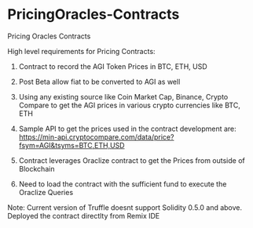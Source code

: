 # PricingOracles-Contracts
Pricing Oracles Contracts

High level requirements for Pricing Contracts:

1. Contract to record the AGI Token Prices in BTC, ETH, USD

2. Post Beta allow fiat to be converted to AGI as well

3. Using any existing source like Coin Market Cap, Binance, Crypto Compare  to get the AGI prices in various crypto currencies like BTC, ETH

4. Sample API to get the prices used in the contract development are:
https://min-api.cryptocompare.com/data/price?fsym=AGI&tsyms=BTC,ETH,USD

5. Contract leverages Oraclize contract to get the Prices from outside of Blockchain

6. Need to load the contract with the sufficient fund to execute the Oraclize Queries



Note: 
Current version of Truffle doesnt support Solidity 0.5.0 and above.
Deployed the contract directlty from Remix IDE